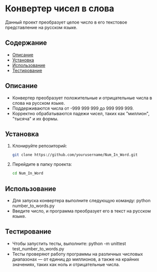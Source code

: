 # Конвертер чисел в слова

Данный проект преобразует целое число в его текстовое представление на русском языке.

## Содержание
- [Описание](#описание)
- [Установка](#установка)
- [Использование](#использование)
- [Тестирование](#тестирование)

## Описание

- Конвертер преобразует положительные и отрицательные числа в слова на русском языке.
- Поддерживаются числа от -999 999 999 до 999 999 999.
- Корректно обрабатываются падежи чисел, таких как "миллион", "тысяча" и их формы.

## Установка

1. Клонируйте репозиторий:
   ```bash
   git clone https://github.com/yourusername/Num_In_Word.git

2. Перейдите в папку проекта:
    ```bash
    cd Num_In_Word

## Использование

- Для запуска конвертера выполните следующую команду:
    python number_to_words.py
- Введите число, и программа преобразует его в текст на русском языке.

## Тестирование

- Чтобы запустить тесты, выполните:
    python -m unittest test_number_to_words.py
- Тесты проверяют работу программы на различных числовых диапазонах — от единиц до миллионов, а также на крайних значениях, таких как ноль и отрицательные числа.
